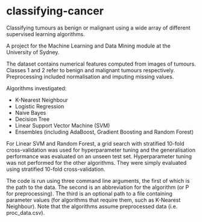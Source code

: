 # classifying-cancer
Classifying tumours as benign or malignant using a wide array of different supervised learning algorithms.

A project for the Machine Learning and Data Mining module at the University of Sydney.

The dataset contains numerical features computed from images of tumours. Classes 1 and 2 refer to benign and malignant tumours respectively. Preprocessing included normalisation and imputing missing values. 

Algorithms investigated:
- K-Nearest Neighbour
- Logistic Regression
- Naive Bayes
- Decision Tree
- Linear Support Vector Machine (SVM)
- Ensembles (including AdaBoost, Gradient Boosting and Random Forest)

For Linear SVM and Random Forest, a grid search with stratified 10-fold cross-validation was used for hyperparameter tuning and the generalisation performance was evaluated on an unseen test set. Hyperparameter tuning was not performed for the other algorithms. They were simply evaluated using stratified 10-fold cross-validation.

The code is run using three command line arguments, the first of which is the path to the data. The second is an abbreviation for the algorithm (or P for preprocessing). The third is an optional path to a file containing parameter values (for algorithms that require them, such as K-Nearest Neighbour). Note that the algorithms assume preprocessed data (i.e. proc_data.csv).
